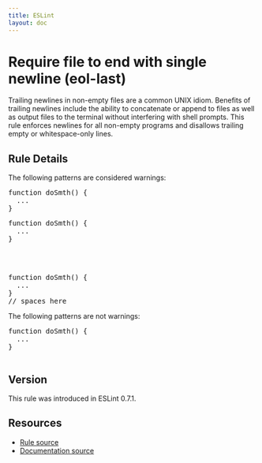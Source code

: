 ```yaml
---
title: ESLint
layout: doc
---
```

<!-- Note: No pull requests accepted for this file. See README.md in the root directory for details. -->
# Require file to end with single newline (eol-last)

Trailing newlines in non-empty files are a common UNIX idiom. Benefits of
trailing newlines include the ability to concatenate or append to files as well
as output files to the terminal without interfering with shell prompts. This
rule enforces newlines for all non-empty programs and disallows trailing
empty or whitespace-only lines.

## Rule Details

The following patterns are considered warnings:

<pre>
function doSmth() {
  ...
}
</pre>

<pre>
function doSmth() {
  ...
}



</pre>

<pre>
function doSmth() {
  ...
}
// spaces here
</pre>

The following patterns are not warnings:

<pre>
function doSmth() {
  ...
}

</pre>

## Version

This rule was introduced in ESLint 0.7.1.

## Resources

* [Rule source](https://github.com/eslint/eslint/tree/master/lib/rules/eol-last.js)
* [Documentation source](https://github.com/eslint/eslint/tree/master/docs/rules/eol-last.md)

